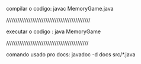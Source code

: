 compilar o codigo:
javac MemoryGame.java


/////////////////////////////////////////////

executar o codigo :
java MemoryGame


////////////////////////////////////////////

comando usado pro docs:
javadoc -d docs src/*.java